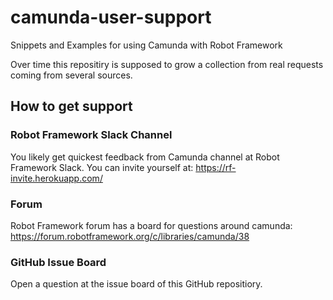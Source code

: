 # camunda-user-support
Snippets and Examples for using Camunda with Robot Framework

Over time this repositiry is supposed to grow a collection from real requests coming from several sources.

## How to get support

### Robot Framework Slack Channel
You likely get quickest feedback from Camunda channel at Robot Framework Slack. You can invite yourself at: https://rf-invite.herokuapp.com/

### Forum
Robot Framework forum has a board for questions around camunda: https://forum.robotframework.org/c/libraries/camunda/38

### GitHub Issue Board
Open a question at the issue board of this GitHub repositiory.
